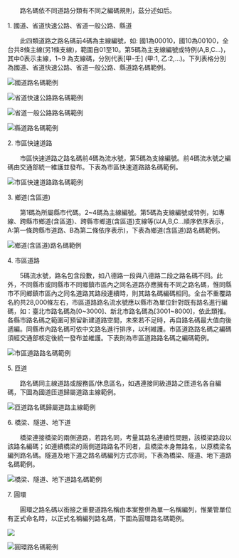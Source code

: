 &emsp;&emsp;路名碼依不同道路分類有不同之編碼規則，茲分述如后。

1\. 國道、省道快速公路、省道一般公路、縣道

&emsp;&emsp;此四類道路之路名碼前4碼為主線編號，如: 國1為00010，國10為00100，全台共8條主線(另1條支線)，範圍自01至10。第5碼為主支線編號或特例(A,B,C…)，其中0表示主線，1~9 為支線碼，分別代表[甲-壬] (甲:1, 乙:2,…)。下列表格分別為國道、省道快速公路、省道一般公路、縣道路名碼範例。

![國道路名碼範例](011.jpg)

![省道快速公路路名碼範例](012.jpg)

![省道一般公路路名碼範例](013.jpg)

![縣道路名碼範例](049.jpg)

2\. 市區快速道路

&emsp;&emsp;市區快速道路之路名碼前4碼為流水號，第5碼為支線編號。前4碼流水號之編碼由交通部統一維護並發布。下表為市區快速道路路名碼範例。

![市區快速道路路名碼範例](015.jpg)

3\. 鄉道(含區道)

&emsp;&emsp;第1碼為所屬縣市代碼。2~4碼為主線編號。第5碼為支線編號或特例，如專線、跨縣市鄉道(含區道)、跨縣市鄉道(含區道)支線等(以A,B,C…順序依序表示，A:第一條跨縣市道路、B為第二條依序表示)，下表為鄉道(含區道)路名碼範例。

![鄉道(含區道)路名碼範例](050.jpg)

4\. 市區道路

&emsp;&emsp;5碼流水號，路名包含段數，如八德路一段與八德路二段之路名碼不同。此外，不同縣市或同縣市不同鄉鎮市區內之同名道路亦應擁有不同之路名碼，惟同縣市不同鄉鎮市區內之同名道路其路段連續時，則其路名碼編碼相同。全台不重覆路名約共28,000條左右，市區道路路名流水號應以縣市為單位針對既有路名進行編碼，如：臺北市路名碼為[0~3000]、新北市路名碼為[3001~8000]，依此類推。各縣市路名碼之範圍可預留新建道路空間，未來若不足時，再自路名碼最大值向後遞編。同縣市內路名碼可依中文路名進行排序，以利維護。市區道路路名碼之編碼須經交通部核定後統一發布並維護。下表則為市區道路路名碼之編碼範例。

![市區道路路名碼範例](017.jpg)

5\. 匝道

&emsp;&emsp;路名碼同主線道路或服務區/休息區名，如遇連接同級道路之匝道名各自編碼，下圖為國道匝道歸屬道路主線範例。

![匝道路名碼歸屬道路主線範例](018.jpg)

6\. 橋梁、隧道、地下道

&emsp;&emsp;橋梁連接橋梁的兩側道路，若路名同，考量其路名連續性問題，該橋梁路段以該路名編碼；如連續橋梁的兩側道路路名不同者，且橋梁本身無路名，以原橋梁名編列路名碼。隧道及地下道之路名碼編列方式亦同，下表為橋梁、隧道、地下道路名碼範例。

![橋梁、隧道、地下道路名碼範例](019.jpg)

7\. 圓環

&emsp;&emsp;圓環之路名碼以銜接之重要道路名稱由本案整併為單一名稱編列，惟業管單位有正式命名時，以正式名稱編列路名碼，下圖為圓環路名碼範例。

![](020.jpg)

![圓環路名碼範例](021.jpg)


